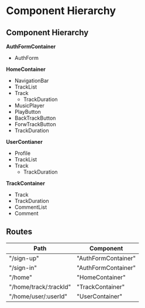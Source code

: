 # Component Hierarchy

## Component Hierarchy

**AuthFormContainer**
 - AuthForm

**HomeContainer**
 - NavigationBar
 - TrackList
  - Track
    - TrackDuration
 - MusicPlayer
  - PlayButton
  - BackTrackButton
  - ForwTrackButton
  - TrackDuration

**UserContianer**
 - Profile
 - TrackList
  - Track
    - TrackDuration

**TrackContainer**
 - Track
  - TrackDuration
 - CommentList
  - Comment

## Routes

|Path   | Component   |
|-------|-------------|
| "/sign-up" | "AuthFormContainer" |
| "/sign-in" | "AuthFormContainer" |
| "/home" | "HomeContainer" |
| "/home/track/:trackId" | "TrackContainer" |
| "/home/user/:userId" | "UserContainer" |
